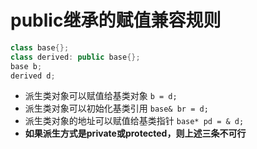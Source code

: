 # public继承的赋值兼容规则
```c++
class base{};
class derived: public base{};
base b;
derived d;
```
- 派生类对象可以赋值给基类对象 `b = d;`
- 派生类对象可以初始化基类引用 `base& br = d;`
- 派生类对象的地址可以赋值给基类指针 `base* pd = & d;`
- **如果派生方式是private或protected，则上述三条不可行** 